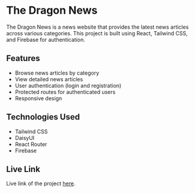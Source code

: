 # The Dragon News

The Dragon News is a news website that provides the latest news articles across various categories. This project is built using React, Tailwind CSS, and Firebase for authentication.

## Features

-   Browse news articles by category
-   View detailed news articles
-   User authentication (login and registration)
-   Protected routes for authenticated users
-   Responsive design

## Technologies Used

-   Tailwind CSS
-   DaisyUI
-   React Router
-   Firebase

## Live Link

Live link of the project [here](https://dragon-news-b6b94.web.app/).

